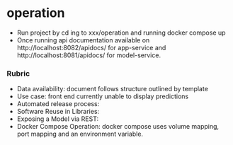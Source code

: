 # operation

* Run project by cd ing to xxx/operation and running docker compose up
* Once running api documentation available on http://localhost:8082/apidocs/ for app-service and http://localhost:8081/apidocs/ for model-service.


### Rubric
* Data availability: document follows structure outlined by template
* Use case: front end currently unable to display predictions
* Automated release process:
* Software Reuse in Libraries:
* Exposing a Model via REST:
* Docker Compose Operation: docker compose uses volume mapping, port mapping and an environment variable.
